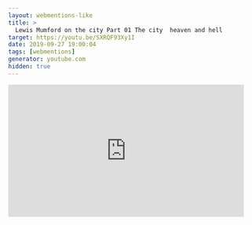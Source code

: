 ```yaml
---
layout: webmentions-like
title: >
  Lewis Mumford on the city Part 01 The city  heaven and hell
target: https://youtu.be/SXRQF93Xy1I
date: 2019-09-27 19:00:04
tags: [webmentions]
generator: youtube.com
hidden: true
---
```


<div style="width: 480px; height: 270px; overflow: hidden; position: relative;"><iframe frameborder="0" scrolling="no" seamless="seamless" webkitallowfullscreen="webkitAllowFullScreen" mozallowfullscreen="mozallowfullscreen" allowfullscreen="allowfullscreen" id="okplayer" width="480" height="270" src="http://youtube.com/embed/SXRQF93Xy1I" style="position: absolute; top: 0px; left: 0px; width: 480px; height: 270px;"></iframe></div>
